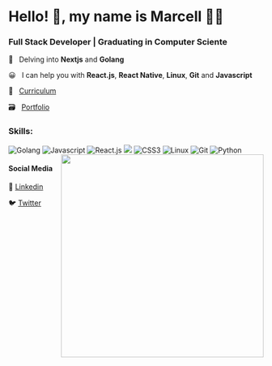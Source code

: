 # Hello! 👋, my name is Marcell 👨‍💻

### Full Stack Developer | Graduating in Computer Sciente

🌱 &nbsp; Delving into **Nextjs** and **Golang**

😀 &nbsp; I can help you with **React.js**, **React Native**, **Linux**, **Git** and **Javascript**

📄 &nbsp; [Curriculum](https://docs.google.com/document/d/13rl7Lk2xPsUChlTUM_ENRSfKLs6o7k3iqJjhEBn5MwQ/edit?usp=sharing)

🗃 &nbsp; [Portfolio](https://marcelldac.github.io/portfolio)

### Skills: 

<div>
  <img src='https://www.vectorlogo.zone/logos/golang/golang-icon.svg' alt="Golang"/>
  <img src='https://www.vectorlogo.zone/logos/javascript/javascript-icon.svg' alt="Javascript"/>
  <img src='https://www.vectorlogo.zone/logos/reactjs/reactjs-icon.svg' alt="React.js"/>
  <img src='https://www.vectorlogo.zone/logos/w3_html5/w3_html5-icon.svg alt="HTML5"'/>
  <img src='https://www.vectorlogo.zone/logos/w3_css/w3_css-icon.svg' alt="CSS3"/>
  <img src='https://www.vectorlogo.zone/logos/linux/linux-icon.svg' alt="Linux"/>
  <img src='https://www.vectorlogo.zone/logos/git-scm/git-scm-icon.svg' alt="Git"/>
  <img src='https://www.vectorlogo.zone/logos/python/python-icon.svg' alt="Python"/>
</div>

<img  width="400" align="right" src="https://i2.wp.com/allhtaccess.info/wp-content/uploads/2018/03/programming.gif?fit=1281%2C716&ssl=1" />

#### Social Media

👔 [Linkedin](https://www.linkedin.com/in/marcelldactes/)

🐦 [Twitter](https://twitter.com/a40845177)
